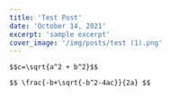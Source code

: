 ```yaml
---
title: 'Test Post'
date: 'October 14, 2021'
excerpt: 'sample excerpt'
cover_image: '/img/posts/test (1).png'
---
```


`$$c=\sqrt{a^2 + b^2}$$`

`$$ \frac{-b+\sqrt{-b^2-4ac}}{2a} $$`
